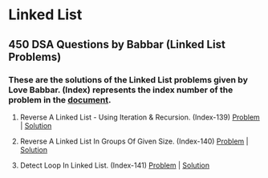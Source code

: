 # Linked List
## 450 DSA Questions by Babbar (Linked List Problems)

### These are the solutions of the Linked List problems given by Love Babbar. (Index) represents the index number of the problem in the [document](https://docs.google.com/spreadsheets/d/1FMdN_OCfOI0iAeDlqswCiC2DZzD4nPsb/edit#gid=1773184282).

1) Reverse A Linked List - Using Iteration & Recursion. (Index-139)
   [Problem](https://practice.geeksforgeeks.org/problems/reverse-a-linked-list/1) | 
   [Solution](https://github.com/neerajchavan/Data-Structures/blob/master/LinkedList/ReverseLinkedList.java)

2) Reverse A Linked List In Groups Of Given Size. (Index-140)
   [Problem](https://practice.geeksforgeeks.org/problems/reverse-a-linked-list-in-groups-of-given-size/1) | 
   [Solution](https://github.com/neerajchavan/Data-Structures/blob/master/LinkedList/ReverseLinkedListGroup.java)

3) Detect Loop In Linked List. (Index-141)
   [Problem](https://practice.geeksforgeeks.org/problems/detect-loop-in-linked-list/1) | 
   [Solution](https://github.com/neerajchavan/Data-Structures/blob/master/LinkedList/DetectLoop.java)


